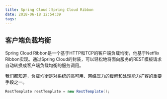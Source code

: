 ```yaml
---
title: Spring Cloud：Spring Cloud Ribbon
date: 2018-06-18 12:54:39
tags:
---
```

## 客户端负载均衡
Spring Cloud Ribbon是一个基于HTTP和TCP的客户端负载均衡，他基于Netflix Ribbon实现。通过Spring Cloud的封装，可以轻松地将面向服务的REST模板请求自动转换成客户端负载均衡的服务调用。

我们都知道，负载均衡是对系统的高可用、网络压力的缓解和处理能力扩容的重要手段之一。

```java
RestTemplate restTemplate = new RestTemplate();
```
